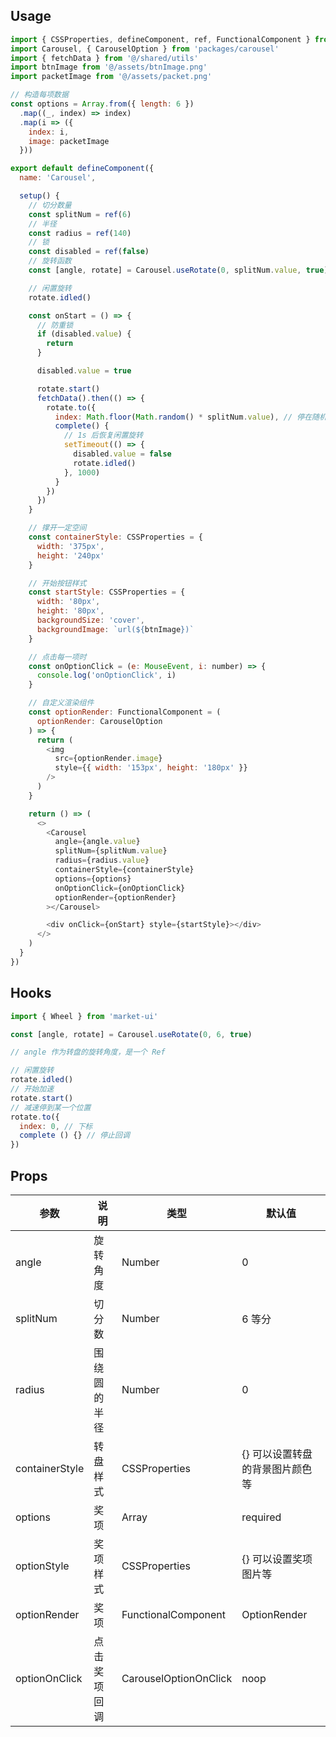## Usage

```javascript
import { CSSProperties, defineComponent, ref, FunctionalComponent } from 'vue'
import Carousel, { CarouselOption } from 'packages/carousel'
import { fetchData } from '@/shared/utils'
import btnImage from '@/assets/btnImage.png'
import packetImage from '@/assets/packet.png'

// 构造每项数据
const options = Array.from({ length: 6 })
  .map((_, index) => index)
  .map(i => ({
    index: i,
    image: packetImage
  }))

export default defineComponent({
  name: 'Carousel',

  setup() {
    // 切分数量
    const splitNum = ref(6)
    // 半径
    const radius = ref(140)
    // 锁
    const disabled = ref(false)
    // 旋转函数
    const [angle, rotate] = Carousel.useRotate(0, splitNum.value, true)

    // 闲置旋转
    rotate.idled()

    const onStart = () => {
      // 防重锁
      if (disabled.value) {
        return
      }

      disabled.value = true

      rotate.start()
      fetchData().then(() => {
        rotate.to({
          index: Math.floor(Math.random() * splitNum.value), // 停在随机位置
          complete() {
            // 1s 后恢复闲置旋转
            setTimeout(() => {
              disabled.value = false
              rotate.idled()
            }, 1000)
          }
        })
      })
    }

    // 撑开一定空间
    const containerStyle: CSSProperties = {
      width: '375px',
      height: '240px'
    }

    // 开始按钮样式
    const startStyle: CSSProperties = {
      width: '80px',
      height: '80px',
      backgroundSize: 'cover',
      backgroundImage: `url(${btnImage})`
    }

    // 点击每一项时
    const onOptionClick = (e: MouseEvent, i: number) => {
      console.log('onOptionClick', i)
    }

    // 自定义渲染组件
    const optionRender: FunctionalComponent = (
      optionRender: CarouselOption
    ) => {
      return (
        <img
          src={optionRender.image}
          style={{ width: '153px', height: '180px' }}
        />
      )
    }

    return () => (
      <>
        <Carousel
          angle={angle.value}
          splitNum={splitNum.value}
          radius={radius.value}
          containerStyle={containerStyle}
          options={options}
          onOptionClick={onOptionClick}
          optionRender={optionRender}
        ></Carousel>

        <div onClick={onStart} style={startStyle}></div>
      </>
    )
  }
})
```

## Hooks

```javascript
import { Wheel } from 'market-ui'

const [angle, rotate] = Carousel.useRotate(0, 6, true)

// angle 作为转盘的旋转角度，是一个 Ref

// 闲置旋转
rotate.idled()
// 开始加速
rotate.start()
// 减速停到某一个位置
rotate.to({
  index: 0, // 下标
  complete () {} // 停止回调
})
```

## Props

|  参数   | 说明  |  类型   | 默认值 |
|  ----  | ----  |  ----  | ----  |
| angle  | 旋转角度 | Number  | 0 |
| splitNum  | 切分数 | Number  | 6 等分 |
| radius  | 围绕圆的半径 | Number  | 0 |
| containerStyle  | 转盘样式 | CSSProperties  | {} 可以设置转盘的背景图片颜色等 |
| options  | 奖项 | Array<CarouselOption>  | required |
| optionStyle  | 奖项样式 | CSSProperties  | {} 可以设置奖项图片等 |
| optionRender  | 奖项 | FunctionalComponent  | OptionRender |
| optionOnClick | 点击奖项回调 | CarouselOptionOnClick | noop |
